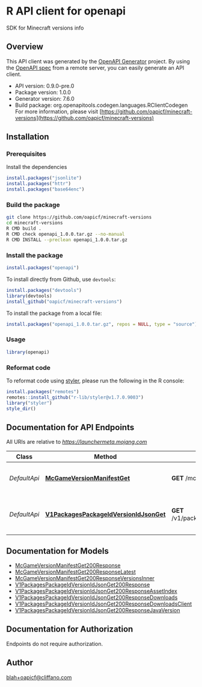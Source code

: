 # R API client for openapi

SDK for Minecraft versions info

## Overview
This API client was generated by the [OpenAPI Generator](https://openapi-generator.tech) project. By using the [OpenAPI spec](https://openapis.org) from a remote server, you can easily generate an API client.

- API version: 0.9.0-pre.0
- Package version: 1.0.0
- Generator version: 7.6.0
- Build package: org.openapitools.codegen.languages.RClientCodegen
For more information, please visit [https://github.com/oapicf/minecraft-versions](https://github.com/oapicf/minecraft-versions)

## Installation

### Prerequisites

Install the dependencies

```R
install.packages("jsonlite")
install.packages("httr")
install.packages("base64enc")
```

### Build the package

```sh
git clone https://github.com/oapicf/minecraft-versions
cd minecraft-versions
R CMD build .
R CMD check openapi_1.0.0.tar.gz --no-manual
R CMD INSTALL --preclean openapi_1.0.0.tar.gz
```

### Install the package

```R
install.packages("openapi")
```

To install directly from Github, use `devtools`:
```R
install.packages("devtools")
library(devtools)
install_github("oapicf/minecraft-versions")
```

To install the package from a local file:
```R
install.packages("openapi_1.0.0.tar.gz", repos = NULL, type = "source")
```

### Usage

```R
library(openapi)
```

### Reformat code

To reformat code using [styler](https://styler.r-lib.org/index.html), please run the following in the R console:

```R
install.packages("remotes")
remotes::install_github("r-lib/styler@v1.7.0.9003")
library("styler")
style_dir()
```

## Documentation for API Endpoints

All URIs are relative to *https://launchermeta.mojang.com*

Class | Method | HTTP request | Description
------------ | ------------- | ------------- | -------------
*DefaultApi* | [**McGameVersionManifestGet**](docs/DefaultApi.md#McGameVersionManifestGet) | **GET** /mc/game/version_manifest | Get Minecraft version manifest
*DefaultApi* | [**V1PackagesPackageIdVersionIdJsonGet**](docs/DefaultApi.md#V1PackagesPackageIdVersionIdJsonGet) | **GET** /v1/packages/{packageId}/{versionId}.json | Get Minecraft version package details


## Documentation for Models

 - [McGameVersionManifestGet200Response](docs/McGameVersionManifestGet200Response.md)
 - [McGameVersionManifestGet200ResponseLatest](docs/McGameVersionManifestGet200ResponseLatest.md)
 - [McGameVersionManifestGet200ResponseVersionsInner](docs/McGameVersionManifestGet200ResponseVersionsInner.md)
 - [V1PackagesPackageIdVersionIdJsonGet200Response](docs/V1PackagesPackageIdVersionIdJsonGet200Response.md)
 - [V1PackagesPackageIdVersionIdJsonGet200ResponseAssetIndex](docs/V1PackagesPackageIdVersionIdJsonGet200ResponseAssetIndex.md)
 - [V1PackagesPackageIdVersionIdJsonGet200ResponseDownloads](docs/V1PackagesPackageIdVersionIdJsonGet200ResponseDownloads.md)
 - [V1PackagesPackageIdVersionIdJsonGet200ResponseDownloadsClient](docs/V1PackagesPackageIdVersionIdJsonGet200ResponseDownloadsClient.md)
 - [V1PackagesPackageIdVersionIdJsonGet200ResponseJavaVersion](docs/V1PackagesPackageIdVersionIdJsonGet200ResponseJavaVersion.md)


## Documentation for Authorization

Endpoints do not require authorization.


## Author

blah+oapicf@cliffano.com
